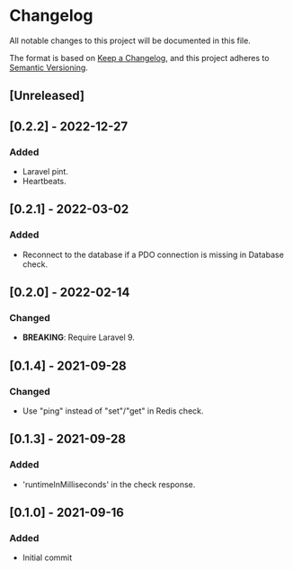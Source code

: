# Changelog

All notable changes to this project will be documented in this file.

The format is based on [Keep a Changelog](https://keepachangelog.com/en/1.0.0/),
and this project adheres to [Semantic Versioning](https://semver.org/spec/v2.0.0.html).

## [Unreleased]


## [0.2.2] - 2022-12-27
### Added
- Laravel pint.
- Heartbeats.

## [0.2.1] - 2022-03-02
### Added
- Reconnect to the database if a PDO connection is missing in Database check.

## [0.2.0] - 2022-02-14
### Changed
- **BREAKING**: Require Laravel 9.

## [0.1.4] - 2021-09-28
### Changed
- Use "ping" instead of "set"/"get" in Redis check.

## [0.1.3] - 2021-09-28
### Added
- 'runtimeInMilliseconds' in the check response.

## [0.1.0] - 2021-09-16
### Added
- Initial commit

